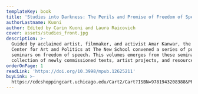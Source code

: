 ```yaml
---
templateKey: book
title: 'Studies into Darkness: The Perils and Promise of Freedom of Speech'
authorLastname: Kuoni
author: Edited by Carin Kuoni and Laura Raicovich
cover: assets/studies_front.jpg
description: >-
  Guided by acclaimed artist, filmmaker, and activist Amar Kanwar, the Vera List
  Center for Art and Politics at The New School convened a series of public
  seminars on freedom of speech. This volumes emerges from these seminars as a
  collection of newly commissioned texts, artist projects, and resources.
orderOnPage: 1
readLink: 'https://doi.org/10.3998/mpub.12625211'
buyLink: >-
  https://cdcshoppingcart.uchicago.edu/Cart2/Cart?ISBN=9781943208388&PRESS=amherst
---
```

